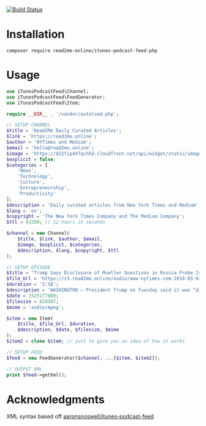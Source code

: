 [![Build Status](https://travis-ci.org/read2me-online/itunes-podcast-feed-php.svg?branch=master)](https://travis-ci.org/read2me-online/itunes-podcast-feed-php)

# Installation
`composer require read2me-online/itunes-podcast-feed-php`

# Usage
```php
use iTunesPodcastFeed\Channel;
use iTunesPodcastFeed\FeedGenerator;
use iTunesPodcastFeed\Item;

require __DIR__ . '/vendor/autoload.php';

// SETUP CHANNEL
$title = 'Read2Me Daily Curated Articles';
$link = 'https://read2me.online';
$author = 'NYTimes and Medium';
$email = 'hello@read2me.online';
$image = 'https://d22fip447qchhd.cloudfront.net/api/widget/static/images/default-thumbnail.png';
$explicit = false;
$categories = [
    'News',
    'Technology',
    'Culture',
    'Entrepreneurship',
    'Productivity'
];
$description = 'Daily curated articles from New York Times and Medium';
$lang = 'en';
$copyright = 'The New York Times Company and The Medium Company';
$ttl = 43200; // 12 hours in seconds

$channel = new Channel(
    $title, $link, $author, $email,
    $image, $explicit, $categories,
    $description, $lang, $copyright, $ttl
);

// SETUP EPISODE
$title = "Trump Says Disclosure of Mueller Questions in Russia Probe Is ‘Disgraceful’";
$file_Url = 'https://s3.read2me.online/audio/www-nytimes-com-2018-05-01-us-politics-trump-mueller-russia-questions-html-7e9601.mp3';
$duration = '2:18';
$description = 'WASHINGTON — President Trump on Tuesday said it was “disgraceful” that questions the special counsel would like to ask him were publicly disclosed, and he incorrectly noted that there were no questions about collusion. The president also said collusion was a “phony” crime.';
$date = 1525177808;
$filesize = 828387;
$mime = 'audio/mpeg';

$item = new Item(
    $title, $file_Url, $duration,
    $description, $date, $filesize, $mime
);
$item2 = clone $item; // just to give you an idea of how it works

// SETUP FEED
$feed = new FeedGenerator($channel, ...[$item, $item2]);

// OUTPUT XML
print $feed->getXml();
```

# Acknowledgments
XML syntax based off [aaronsnoswell/itunes-podcast-feed
](https://github.com/aaronsnoswell/itunes-podcast-feed)
